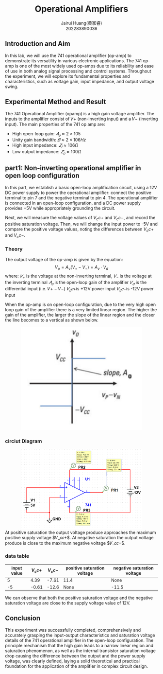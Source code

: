 # <center>Operational Amplifiers</center>
<center>Jairui Huang(黄家睿)</center>
<center>202283890036</center>

## Introduction and Aim
In this lab, we will use the 741 operational amplifier (op-amp) to demonstrate its versatility in various electronic applications. The 741 op-amp is one of the most widely used op-amps due to its reliability and ease of use in both analog signal processing and control systems. Throughout the experiment, we will explore its fundamental properties and characteristics, such as voltage gain, input impedance, and output voltage swing.


## Experimental Method and Result
The 741 Operational Amplifier (opamp) is a high gain voltage amplifier. The inputs to the amplifier consist of 𝑉+ (non-inverting input) and 
a 𝑉− (inverting input). 
The main properties of the 741 op amp are:
* High open-loop gain: $𝐴_𝑜 ≈ 2 × 105$
* Unity gain bandwidth: $𝐵 ≈ 2 × 106 Hz$
* High input impedance: $𝑍_𝑖 ≈ 106 Ω$
* Low output impedance: $𝑍_𝑜 ≈ 100 Ω$

## part1: Non-inverting operational amplifier in open loop configuration
In this part, we establish a basic open-loop amplification circuit, using a 12V DC power supply to power the operational amplifier: connect the positive terminal to pin 7 and the negative terminal to pin 4. The operational amplifier is connected in an open-loop configuration, and a DC power supply provides +5V while appropriately grounding the circuit. 

Next, we will measure the voltage values of $V_cc+$ and $V_cc-$, and record the positive saturation voltage. Then, we will change the input power to -5V and compare the positive voltage values, noting the differences between $V_cc+$ and $V_cc-$.

### Theory
The output voltage of the op-amp is given by the equation:
$$
V_o=A_v(V_+ - V_-)=A_v \cdot V_d 
$$
where:
$𝑉_+$ is the voltage at the non-inverting terminal,
$𝑉_−$ is the voltage at the inverting terminal 
$𝐴_𝑜$ is the open-loop gain of the amplifier 
$𝑉_𝑑$ is the differential input (i.e. 𝑉+ − 𝑉−)
$𝑉_𝑐𝑐+$is +12V power input
$𝑉_𝑐𝑐−$is -12V power input

When the op-amp is on open-loop configuration, due to the very high open 
loop gain of the amplifier there is a very limited linear region. The higher 
the gain of the amplifier, the larger the slope of the linear region and the 
closer the line becomes to a vertical as shown below.
<div style="text-align: center;">
    <img src="../Lab_picture/Lab2_OperationTheory.png" alt="Signal Diagram" width="400" />
</div>

### circiut Diagram
<div style="text-align: center;">
    <img src="../Lab_picture/Lab2_OperationBasicCir.png" alt="Signal Diagram" width="400" />
</div>
At positive saturation the output voltage produce approaches the 
maximum positive supply voltage $𝑉_𝑐𝑐+$. At negative saturation the output 
voltage produce is close to the maximum negative voltage $𝑉_𝑐𝑐−$.

### data table
|input value|$V_cc+$|$V_cc-$|positive saturation voltage|negative saturation voltage|
|-----------|-------|-------|---------------------------|-----------------------------|
|      5    |  4.39 | -7.61 |    11.4                   |    None|
| -5        |  -0.61|-12.6  |   None                    |    -11.5|

We can observe that both the positive saturation voltage and the negative saturation voltage are close to the supply voltage value of 12V.

## Conclusion
This experiment was successfully completed, comprehensively and accurately grasping the
input-output characteristics and saturation voltage details of the 741 operational amplifier
in the open-loop configuration. The principle mechanism that the high gain leads to
a narrow linear region and saturation phenomenon, as well as the internal transistor
saturation voltage drop causing the difference between the output and the power supply
voltage, was clearly defined, laying a solid theoretical and practical foundation for the
application of the amplifier in complex circuit design.









